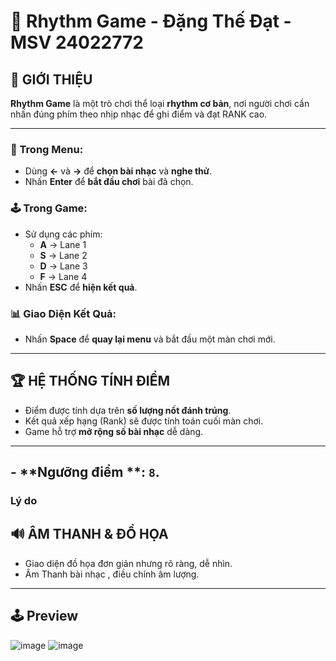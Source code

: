 # 🎵 Rhythm Game - Đặng Thế Đạt - MSV 24022772

## 🧾 GIỚI THIỆU

**Rhythm Game** là một trò chơi thể loại **rhythm cơ bản**, nơi người chơi cần nhấn đúng phím theo nhịp nhạc để ghi điểm và đạt RANK cao.

---
### 🎵 Trong Menu:
- Dùng **←** và **→** để **chọn bài nhạc** và **nghe thử**.
- Nhấn **Enter** để **bắt đầu chơi** bài đã chọn.

### 🕹️ Trong Game:
- Sử dụng các phím:
  - **A** → Lane 1  
  - **S** → Lane 2  
  - **D** → Lane 3  
  - **F** → Lane 4
- Nhấn **ESC** để **hiện kết quả**.

### 📊 Giao Diện Kết Quả:
- Nhấn **Space** để **quay lại menu** và bắt đầu một màn chơi mới.

---

## 🏆 HỆ THỐNG TÍNH ĐIỂM

- Điểm được tính dựa trên **số lượng nốt đánh trúng**.
- Kết quả xếp hạng (Rank) sẽ được tính toán cuối màn chơi.
- Game hỗ trợ **mở rộng số bài nhạc** dễ dàng.

---
## - **Ngưỡng điểm **: `8`.

### Lý do
## 🔊 ÂM THANH & ĐỒ HỌA

- Giao diện đồ họa đơn giản nhưng rõ ràng, dễ nhìn.
- Âm Thanh bài nhạc , điều chỉnh âm lượng.
---

## 🕹️ Preview
![image](https://github.com/user-attachments/assets/22f42e63-3a6c-4524-bcc5-846ac9b60d0a)
![image](https://github.com/user-attachments/assets/e4ee5d1f-fe16-4108-bda0-0ffcf85070f1)


